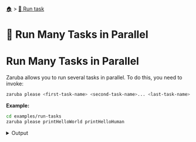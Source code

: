 <!--startTocHeader-->
[🏠](../README.md) > [🏃 Run task](README.md)
# 🍻 Run Many Tasks in Parallel
<!--endTocHeader-->

# Run Many Tasks in Parallel

Zaruba allows you to run several tasks in parallel. To do this, you need to invoke:

```bash
zaruba please <first-task-name> <second-task-name>... <last-task-name>
```

__Example:__

<!--startCode-->
```bash
cd examples/run-tasks
zaruba please printHelloWorld printHelloHuman
```
 
<details>
<summary>Output</summary>
 
```````
Job Starting...
 Elapsed Time: 1.07µs
 Current Time: 16:18:30
  Run  'printHelloHuman' command on /home/gofrendi/zaruba/docs/examples/run-tasks
  Run  'printHelloWorld' command on /home/gofrendi/zaruba/docs/examples/run-tasks
   printHelloHuman       16:18:30.513 hello human
   printHelloWorld       16:18:30.513 hello world
  Successfully running  'printHelloWorld' command
  Successfully running  'printHelloHuman' command
  Job Running...
 Elapsed Time: 102.555802ms
 Current Time: 16:18:30
  
  Job Complete!!! 
  Terminating
  Job Ended...
 Elapsed Time: 214.724929ms
 Current Time: 16:18:30
zaruba please printHelloWorld printHelloHuman
```````
</details>
<!--endCode-->


<!--startTocSubTopic-->
<!--endTocSubTopic-->